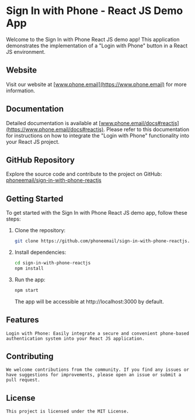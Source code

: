 # Sign In with Phone - React JS Demo App

Welcome to the Sign In with Phone React JS demo app! This application demonstrates the implementation of a "Login with Phone" button in a React JS environment.

## Website

Visit our website at [www.phone.email](https://www.phone.email) for more information.

## Documentation

Detailed documentation is available at [www.phone.email/docs#reactjs](https://www.phone.email/docs#reactjs). Please refer to this documentation for instructions on how to integrate the "Login with Phone" functionality into your React JS project.

## GitHub Repository

Explore the source code and contribute to the project on GitHub: [phoneemail/sign-in-with-phone-reactjs](https://github.com/phoneemail/sign-in-with-phone-reactjs)

## Getting Started

To get started with the Sign In with Phone React JS demo app, follow these steps:

1. Clone the repository:

   ```bash
   git clone https://github.com/phoneemail/sign-in-with-phone-reactjs.git
   ```
   
2. Install dependencies:
    ```bash
    cd sign-in-with-phone-reactjs
    npm install
    ```

3. Run the app:

    ```bash
    npm start
    ```
    The app will be accessible at http://localhost:3000 by default.

 ## Features
 
    Login with Phone: Easily integrate a secure and convenient phone-based authentication system into your React JS application.

 ## Contributing

    We welcome contributions from the community. If you find any issues or have suggestions for improvements, please open an issue or submit a pull request.

 ## License

    This project is licensed under the MIT License.


